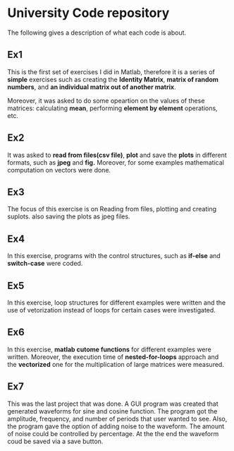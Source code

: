 # University Code repository 
The following gives a description of what each code is about.
## Ex1
This is the first set of exercises I did in Matlab, therefore it is a series of **simple** exercises such as creating the **Identity Matrix**, **matrix of random numbers**, and **an individual matrix out of another matrix**.  

Moreover, it was asked  to do some opeartion on the values of these matrices: 
calculating **mean**, performing **element by element** operations, etc.
## Ex2
It was asked to **read from files(csv file)**, **plot** and save the **plots** in different formats, such as **jpeg** and **fig.** Moreover, for some examples mathematical computation on vectors were done.
## Ex3
The focus of this exercise is on Reading from files, plotting and creating suplots. also saving the plots as jpeg files.
## Ex4
In this exercise, programs with the control structures, such as **if-else** and **switch-case** were coded. 
## Ex5
In this exercise, loop structures for different examples were written and the use of vetorization instead of loops for certain cases were investigated.
## Ex6
In this exercise, **matlab cutome functions** for different examples were written. Moreover, the execution time of **nested-for-loops** approach and the **vectorized** one for the multiplication of large matrices were measured. 
## Ex7
This was the last project that was done. A GUI program was created that generated waveforms for sine and cosine function. The program got the amplitude, frequency, and number of periods that user wanted to see. Also, the program gave the option of adding noise to the waveform. The amount of noise could be controlled by percentage. At the the end the waveform coud be saved via a save button.
